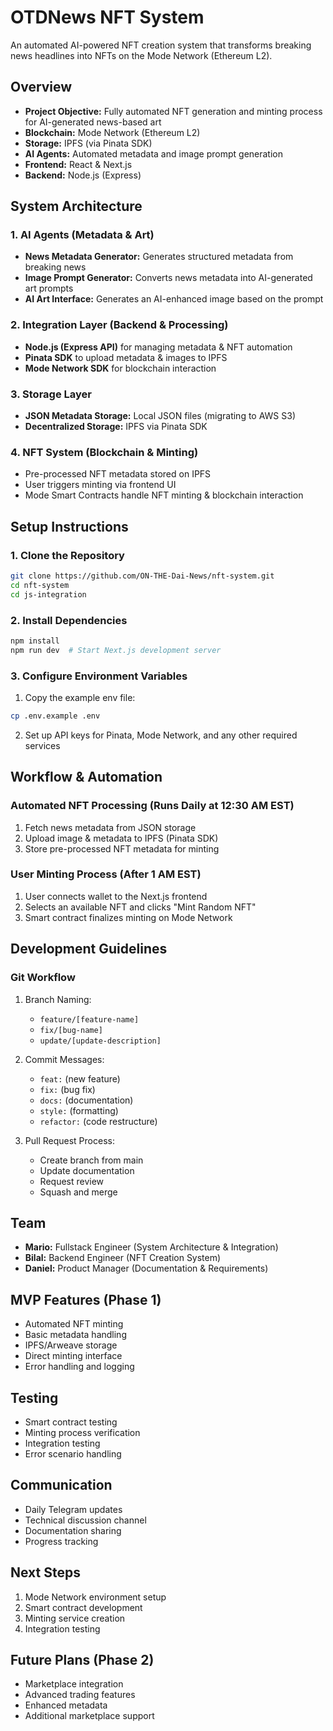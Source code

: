 # OTDNews NFT System

An automated AI-powered NFT creation system that transforms breaking news headlines into NFTs on the Mode Network (Ethereum L2).

## Overview

- **Project Objective:** Fully automated NFT generation and minting process for AI-generated news-based art
- **Blockchain:** Mode Network (Ethereum L2)
- **Storage:** IPFS (via Pinata SDK)
- **AI Agents:** Automated metadata and image prompt generation
- **Frontend:** React & Next.js
- **Backend:** Node.js (Express)

## System Architecture

### 1. AI Agents (Metadata & Art)

- **News Metadata Generator:** Generates structured metadata from breaking news
- **Image Prompt Generator:** Converts news metadata into AI-generated art prompts
- **AI Art Interface:** Generates an AI-enhanced image based on the prompt

### 2. Integration Layer (Backend & Processing)

- **Node.js (Express API)** for managing metadata & NFT automation
- **Pinata SDK** to upload metadata & images to IPFS
- **Mode Network SDK** for blockchain interaction

### 3. Storage Layer

- **JSON Metadata Storage:** Local JSON files (migrating to AWS S3)
- **Decentralized Storage:** IPFS via Pinata SDK

### 4. NFT System (Blockchain & Minting)

- Pre-processed NFT metadata stored on IPFS
- User triggers minting via frontend UI
- Mode Smart Contracts handle NFT minting & blockchain interaction

## Setup Instructions

### 1. Clone the Repository

```bash
git clone https://github.com/ON-THE-Dai-News/nft-system.git
cd nft-system
cd js-integration
```

### 2. Install Dependencies
```bash
npm install
npm run dev  # Start Next.js development server
```

### 3. Configure Environment Variables

1. Copy the example env file:
```bash
cp .env.example .env
```
2. Set up API keys for Pinata, Mode Network, and any other required services

## Workflow & Automation

### Automated NFT Processing (Runs Daily at 12:30 AM EST)

1. Fetch news metadata from JSON storage
2. Upload image & metadata to IPFS (Pinata SDK)
3. Store pre-processed NFT metadata for minting

### User Minting Process (After 1 AM EST)

1. User connects wallet to the Next.js frontend
2. Selects an available NFT and clicks "Mint Random NFT"
3. Smart contract finalizes minting on Mode Network

## Development Guidelines

### Git Workflow
1. Branch Naming:
   - `feature/[feature-name]`
   - `fix/[bug-name]`
   - `update/[update-description]`

2. Commit Messages:
   - `feat:` (new feature)
   - `fix:` (bug fix)
   - `docs:` (documentation)
   - `style:` (formatting)
   - `refactor:` (code restructure)

3. Pull Request Process:
   - Create branch from main
   - Update documentation
   - Request review
   - Squash and merge

## Team
- **Mario:** Fullstack Engineer (System Architecture & Integration)
- **Bilal:** Backend Engineer (NFT Creation System)
- **Daniel:** Product Manager (Documentation & Requirements)

## MVP Features (Phase 1)
- Automated NFT minting
- Basic metadata handling
- IPFS/Arweave storage
- Direct minting interface
- Error handling and logging

## Testing
- Smart contract testing
- Minting process verification
- Integration testing
- Error scenario handling

## Communication
- Daily Telegram updates
- Technical discussion channel
- Documentation sharing
- Progress tracking

## Next Steps
1. Mode Network environment setup
2. Smart contract development
3. Minting service creation
4. Integration testing

## Future Plans (Phase 2)
- Marketplace integration
- Advanced trading features
- Enhanced metadata
- Additional marketplace support
